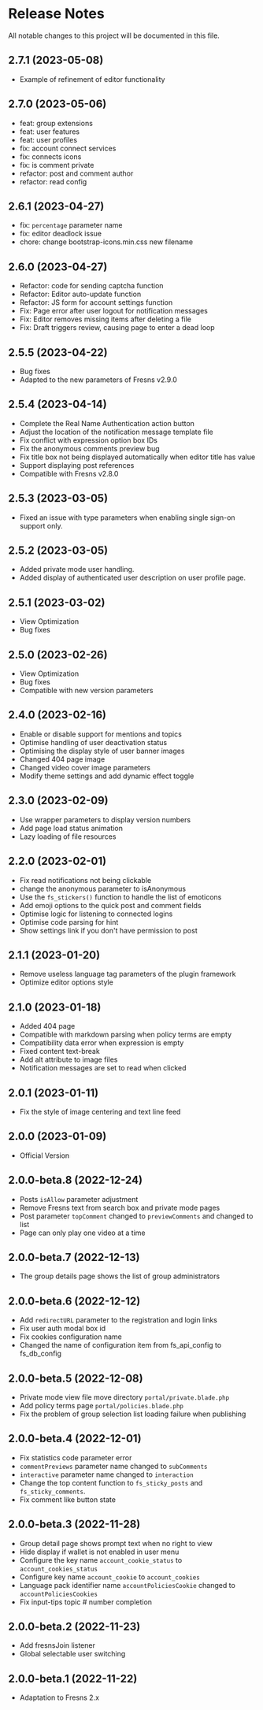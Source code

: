 # Release Notes

All notable changes to this project will be documented in this file.


## 2.7.1 (2023-05-08)

- Example of refinement of editor functionality


## 2.7.0 (2023-05-06)

- feat: group extensions
- feat: user features
- feat: user profiles
- fix: account connect services
- fix: connects icons
- fix: is comment private
- refactor: post and comment author
- refactor: read config


## 2.6.1 (2023-04-27)

- fix: `percentage` parameter name
- fix: editor deadlock issue
- chore: change bootstrap-icons.min.css new filename


## 2.6.0 (2023-04-27)

- Refactor: code for sending captcha function
- Refactor: Editor auto-update function
- Refactor: JS form for account settings function
- Fix: Page error after user logout for notification messages
- Fix: Editor removes missing items after deleting a file
- Fix: Draft triggers review, causing page to enter a dead loop


## 2.5.5 (2023-04-22)

- Bug fixes
- Adapted to the new parameters of Fresns v2.9.0


## 2.5.4 (2023-04-14)

- Complete the Real Name Authentication action button
- Adjust the location of the notification message template file
- Fix conflict with expression option box IDs
- Fix the anonymous comments preview bug
- Fix title box not being displayed automatically when editor title has value
- Support displaying post references
- Compatible with Fresns v2.8.0


## 2.5.3 (2023-03-05)

- Fixed an issue with type parameters when enabling single sign-on support only.


## 2.5.2 (2023-03-05)

- Added private mode user handling.
- Added display of authenticated user description on user profile page.


## 2.5.1 (2023-03-02)

- View Optimization
- Bug fixes


## 2.5.0 (2023-02-26)

- View Optimization
- Bug fixes
- Compatible with new version parameters


## 2.4.0 (2023-02-16)

- Enable or disable support for mentions and topics
- Optimise handling of user deactivation status
- Optimising the display style of user banner images
- Changed 404 page image
- Changed video cover image parameters
- Modify theme settings and add dynamic effect toggle


## 2.3.0 (2023-02-09)

- Use wrapper parameters to display version numbers
- Add page load status animation
- Lazy loading of file resources


## 2.2.0 (2023-02-01)

- Fix read notifications not being clickable
- change the anonymous parameter to isAnonymous
- Use the `fs_stickers()` function to handle the list of emoticons
- Add emoji options to the quick post and comment fields
- Optimise logic for listening to connected logins
- Optimise code parsing for hint
- Show settings link if you don't have permission to post


## 2.1.1 (2023-01-20)

- Remove useless language tag parameters of the plugin framework
- Optimize editor options style


## 2.1.0 (2023-01-18)

- Added 404 page
- Compatible with markdown parsing when policy terms are empty
- Compatibility data error when expression is empty
- Fixed content text-break
- Add alt attribute to image files
- Notification messages are set to read when clicked


## 2.0.1 (2023-01-11)

- Fix the style of image centering and text line feed


## 2.0.0 (2023-01-09)

- Official Version


## 2.0.0-beta.8 (2022-12-24)

- Posts `isAllow` parameter adjustment
- Remove Fresns text from search box and private mode pages
- Post parameter `topComment` changed to `previewComments` and changed to list
- Page can only play one video at a time


## 2.0.0-beta.7 (2022-12-13)

- The group details page shows the list of group administrators


## 2.0.0-beta.6 (2022-12-12)

- Add `redirectURL` parameter to the registration and login links
- Fix user auth modal box id
- Fix cookies configuration name
- Changed the name of configuration item from fs_api_config to fs_db_config


## 2.0.0-beta.5 (2022-12-08)

- Private mode view file move directory `portal/private.blade.php`
- Add policy terms page `portal/policies.blade.php`
- Fix the problem of group selection list loading failure when publishing


## 2.0.0-beta.4 (2022-12-01)

- Fix statistics code parameter error
- `commentPreviews` parameter name changed to `subComments`
- `interactive` parameter name changed to `interaction`
- Change the top content function to `fs_sticky_posts` and `fs_sticky_comments`.
- Fix comment like button state


## 2.0.0-beta.3 (2022-11-28)

- Group detail page shows prompt text when no right to view
- Hide display if wallet is not enabled in user menu
- Configure the key name `account_cookie_status` to `account_cookies_status`
- Configure key name `account_cookie` to `account_cookies`
- Language pack identifier name `accountPoliciesCookie` changed to `accountPoliciesCookies`
- Fix input-tips topic # number completion


## 2.0.0-beta.2 (2022-11-23)

- Add fresnsJoin listener
- Global selectable user switching


## 2.0.0-beta.1 (2022-11-22)

- Adaptation to Fresns 2.x
